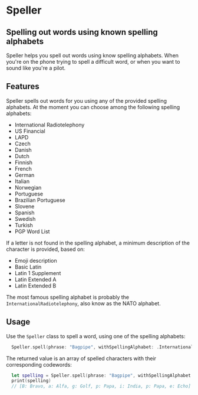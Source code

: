 # Speller

## Spelling out words using known spelling alphabets
Speller helps you spell out words using know spelling alphabets. 
When you're on the phone trying to spell a difficult word, or when you want to sound like you're a pilot.

## Features
Speller spells out words for you using any of the provided spelling alphabets. At the moment you can choose among the following spelling alphabets:

- International Radiotelephony
- US Financial
- LAPD
- Czech
- Danish
- Dutch
- Finnish
- French
- German
- Italian
- Norwegian
- Portuguese
- Brazilian Portuguese
- Slovene
- Spanish
- Swedish
- Turkish
- PGP Word List

If a letter is not found in the spelling alphabet, a minimum description of the character is provided, based on:

- Emoji description
- Basic Latin
- Latin 1 Supplement
- Latin Extended A
- Latin Extended B

The most famous spelling alphabet is probably the `InternationalRadiotelephony`, also know as the NATO alphabet.

## Usage
Use the `Speller` class to spell a word, using one of the spelling alphabets:

```swift
  Speller.spell(phrase: "Bagpipe", withSpellingAlphabet: .InternationalRadiotelephony)
```

The returned value is an array of spelled characters with their corresponding codewords:

```swift
  let spelling = Speller.spell(phrase: "Bagpipe", withSpellingAlphabet: .InternationalRadiotelephony)
  print(spelling)
  // [B: Bravo, a: Alfa, g: Golf, p: Papa, i: India, p: Papa, e: Echo]
```
